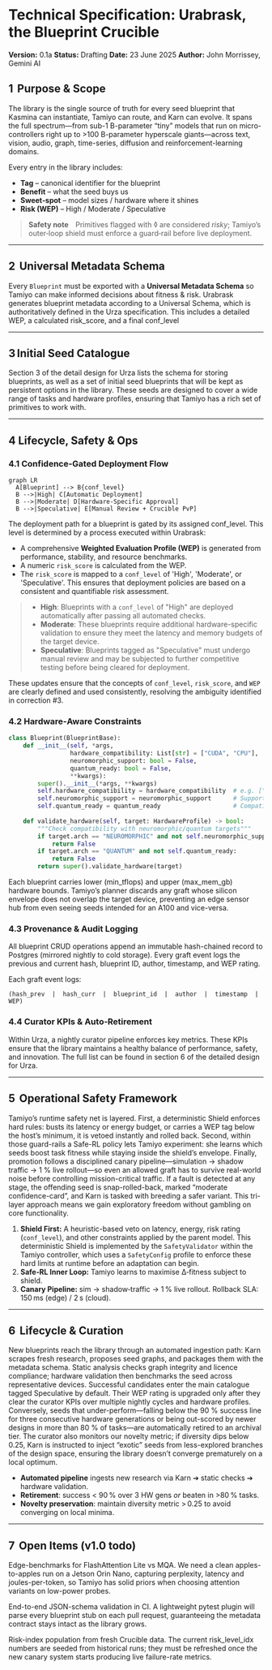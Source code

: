 # **Technical Specification: Urabrask, the Blueprint Crucible**

**Version:** 0.1a
**Status:** Drafting
**Date:** 23 June 2025
**Author:** John Morrissey, Gemini AI

## 1  Purpose & Scope

The library is the single source of truth for every seed blueprint that Kasmina can instantiate, Tamiyo can route, and Karn can evolve. It spans the full spectrum—from sub-1 B-parameter “tiny” models that run on micro-controllers right up to >100 B-parameter hyperscale giants—across text, vision, audio, graph, time-series, diffusion and reinforcement-learning domains.

Every entry in the library includes:

* **Tag** – canonical identifier for the blueprint
* **Benefit** – what the seed buys us
* **Sweet‑spot** – model sizes / hardware where it shines
* **Risk (WEP)** – High / Moderate / Speculative

> **Safety note** Primitives flagged with ◊ are considered *risky*; Tamiyo’s outer‑loop shield must enforce a guard‑rail before live deployment.

---

## 2  Universal Metadata Schema

Every `Blueprint` must be exported with a **Universal Metadata Schema** so Tamiyo can make informed decisions about fitness & risk. Urabrask generates blueprint metadata according to a Universal Schema, which is authoritatively defined in the Urza specification. This includes a detailed WEP, a calculated risk_score, and a final conf_level

---

## 3 Initial Seed Catalogue

Section 3 of the detail design for Urza lists the schema for storing blueprints, as well as a set of initial seed blueprints that will be kept as persistent options in the library. These seeds are designed to cover a wide range of tasks and hardware profiles, ensuring that Tamiyo has a rich set of primitives to work with.

---

## 4 Lifecycle, Safety & Ops

### 4.1 Confidence-Gated Deployment Flow

```mermaid
graph LR
  A[Blueprint] --> B{conf_level}
  B -->|High| C[Automatic Deployment]
  B -->|Moderate| D[Hardware‑Specific Approval]
  B -->|Speculative| E[Manual Review + Crucible PvP]
```

The deployment path for a blueprint is gated by its assigned conf_level. This level is determined by a process executed within Urabrask:

* A comprehensive **Weighted Evaluation Profile (WEP)** is generated from performance, stability, and resource benchmarks.
* A numeric `risk_score` is calculated from the WEP.
* The `risk_score` is mapped to a `conf_level` of 'High', 'Moderate', or 'Speculative'. This ensures that deployment policies are based on a consistent and quantifiable risk assessment.

>
> * **High**: Blueprints with a `conf_level` of "High" are deployed automatically after passing all automated checks.
> * **Moderate**: These blueprints require additional hardware-specific validation to ensure they meet the latency and memory budgets of the target device.
> * **Speculative**: Blueprints tagged as "Speculative" must undergo manual review and may be subjected to further competitive testing before being cleared for deployment.

These updates ensure that the concepts of `conf_level`, `risk_score`, and `WEP` are clearly defined and used consistently, resolving the ambiguity identified in correction #3.

### 4.2 Hardware‑Aware Constraints

```python
class Blueprint(BlueprintBase):
    def __init__(self, *args, 
                 hardware_compatibility: List[str] = ["CUDA", "CPU"],
                 neuromorphic_support: bool = False,
                 quantum_ready: bool = False,
                 **kwargs):
        super().__init__(*args, **kwargs)
        self.hardware_compatibility = hardware_compatibility  # e.g. ["TPUv4", "Loihi2"]
        self.neuromorphic_support = neuromorphic_support      # Supports spike encoding
        self.quantum_ready = quantum_ready                    # Compatible with Pennylane/Qiskit
        
    def validate_hardware(self, target: HardwareProfile) -> bool:
        """Check compatibility with neuromorphic/quantum targets"""
        if target.arch == "NEUROMORPHIC" and not self.neuromorphic_support:
            return False
        if target.arch == "QUANTUM" and not self.quantum_ready:
            return False
        return super().validate_hardware(target)
```

Each blueprint carries lower (min_tflops) and upper (max_mem_gb) hardware bounds. Tamiyo’s planner discards any graft whose silicon envelope does not overlap the target device, preventing an edge sensor hub from even seeing seeds intended for an A100 and vice-versa.

### 4.3 Provenance & Audit Logging

All blueprint CRUD operations append an immutable hash-chained record to Postgres (mirrored nightly to cold storage). Every graft event logs the previous and current hash, blueprint ID, author, timestamp, and WEP rating.

Each graft event logs:

```plaintext
(hash_prev  |  hash_curr  |  blueprint_id  |  author  |  timestamp  |  WEP)
```

### 4.4 Curator KPIs & Auto‑Retirement

Within Urza, a nightly curator pipeline enforces key metrics. These KPIs ensure that the library maintains a healthy balance of performance, safety, and innovation. The full list can be found in section 6 of the detailed design for Urza.

---

## 5  Operational Safety Framework

Tamiyo’s runtime safety net is layered. First, a deterministic Shield enforces hard rules: busts its latency or energy budget, or carries a WEP tag below the host’s minimum, it is vetoed instantly and rolled back. Second, within those guard-rails a Safe-RL policy lets Tamiyo experiment: she learns which seeds boost task fitness while staying inside the shield’s envelope. Finally, promotion follows a disciplined canary pipeline—simulation → shadow traffic → 1 % live rollout—so even an allowed graft has to survive real-world noise before controlling mission-critical traffic. If a fault is detected at any stage, the offending seed is snap-rolled-back, marked “moderate confidence-card”, and Karn is tasked with breeding a safer variant. This tri-layer approach means we gain exploratory freedom without gambling on core functionality.

1. **Shield First:** A heuristic-based veto on latency, energy, risk rating (`conf_level`), and other constraints applied by the parent model. This deterministic Shield is implemented by the `SafetyValidator` within the Tamiyo controller, which uses a `SafetyConfig` profile to enforce these hard limits at runtime before an adaptation can begin.
2. **Safe‑RL Inner Loop:** Tamiyo learns to maximise Δ‑fitness subject to shield.
3. **Canary Pipeline:** sim → shadow‑traffic → 1 % live rollout. Rollback SLA: 150 ms (edge) / 2 s (cloud).

---

## 6  Lifecycle & Curation

New blueprints reach the library through an automated ingestion path: Karn scrapes fresh research, proposes seed graphs, and packages them with the metadata schema. Static analysis checks graph integrity and licence compliance; hardware validation then benchmarks the seed across representative devices. Successful candidates enter the main catalogue tagged Speculative by default. Their WEP rating is upgraded only after they clear the curator KPIs over multiple nightly cycles and hardware profiles. Conversely, seeds that under-perform—falling below the 90 % success line for three consecutive hardware generations or being out-scored by newer designs in more than 80 % of tasks—are automatically retired to an archival tier. The curator also monitors our novelty metric; if diversity dips below 0.25, Karn is instructed to inject “exotic” seeds from less-explored branches of the design space, ensuring the library doesn’t converge prematurely on a local optimum.

* **Automated pipeline** ingests new research via Karn ➔ static checks ➔ hardware validation.
* **Retirement**: success < 90 % over 3 HW gens *or* beaten in >80 % tasks.
* **Novelty preservation**: maintain diversity metric > 0.25 to avoid converging on local minima.

---

## 7  Open Items (v1.0 todo)

Edge-benchmarks for FlashAttention Lite vs MQA. We need a clean apples-to-apples run on a Jetson Orin Nano, capturing perplexity, latency and joules-per-token, so Tamiyo has solid priors when choosing attention variants on low-power probes.

End-to-end JSON-schema validation in CI. A lightweight pytest plugin will parse every blueprint stub on each pull request, guaranteeing the metadata contract stays intact as the library grows.

Risk-index population from fresh Crucible data. The current risk_level_idx numbers are seeded from historical runs; they must be refreshed once the new canary system starts producing live failure-rate metrics.
